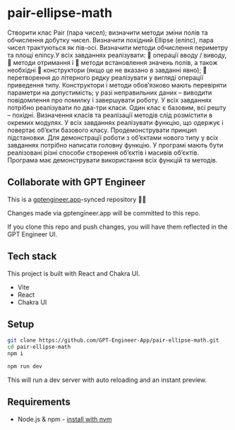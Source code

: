 # pair-ellipse-math

Створити клас Pair (пара чисел); визначити методи зміни полів та обчислення 
добутку чисел. 
Визначити похідний Ellipse (еліпс), пара чисел трактуються як пів-осі. Визначити 
методи обчислення периметру та площі еліпсу.У всіх завданнях реалізувати: 
 операції вводу / виводу, 
 методи отримання і 
 методи встановлення значень полів, а також необхідні 
 конструктори (якщо це не вказано в завданні явно); 
 перетворення до літерного рядку реалізувати у вигляді операції приведення 
типу.
Конструктори і методи обов’язково мають перевіряти параметри на допустимість; у 
разі неправильних даних – виводити повідомлення про помилку і завершувати роботу. 
У всіх завданнях потрібно реалізувати по два-три класи. Один клас є базовим, всі 
решту – похідні.
Визначення класів та реалізації методів слід розмістити в окремих модулях. 
У всіх завданнях реалізувати функцію, що одержує і повертає об’єкти базового класу. 
Продемонструвати принцип підстановки.
Для демонстрації роботи з об’єктами нового типу у всіх завданнях потрібно написати 
головну функцію. У програмі мають бути реалізовані різні способи створення об’єктів і 
масивів об’єктів. Програма має демонструвати використання всіх функцій та методів.





## Collaborate with GPT Engineer

This is a [gptengineer.app](https://gptengineer.app)-synced repository 🌟🤖

Changes made via gptengineer.app will be committed to this repo.

If you clone this repo and push changes, you will have them reflected in the GPT Engineer UI.

## Tech stack

This project is built with React and Chakra UI.

- Vite
- React
- Chakra UI

## Setup

```sh
git clone https://github.com/GPT-Engineer-App/pair-ellipse-math.git
cd pair-ellipse-math
npm i
```

```sh
npm run dev
```

This will run a dev server with auto reloading and an instant preview.

## Requirements

- Node.js & npm - [install with nvm](https://github.com/nvm-sh/nvm#installing-and-updating)
